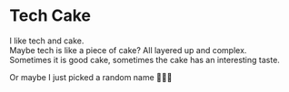 # Tech Cake

I like tech and cake.  
Maybe tech is like a piece of cake? All layered up and complex.  
Sometimes it is good cake, sometimes the cake has an interesting taste.  

Or maybe I just picked a random name 🤷🏻‍♀️
